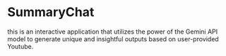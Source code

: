 # SummaryChat
 this is an interactive application that utilizes the power of the Gemini API model to generate unique and insightful outputs based on user-provided Youtube. 
